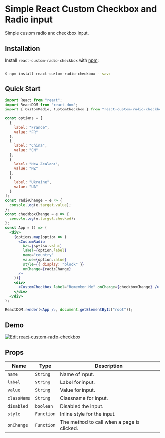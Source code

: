 # Simple React Custom Checkbox and Radio input

Simple custom radio and checkbox input.

## Installation

Install `react-custom-radio-checkbox` with [npm](https://www.npmjs.com/):

```bash

$ npm install react-custom-radio-checkbox --save

```

## Quick Start

```jsx
import React from "react";
import ReactDOM from "react-dom";
import { CustomRadio, CustomCheckbox } from "react-custom-radio-checkbox";

const options = [
  {
    label: "France",
    value: "FR"
  },
  {
    label: "China",
    value: "CN"
  },
  {
    label: "New Zealand",
    value: "NZ"
  },
  {
    label: "Ukraine",
    value: "UA"
  }
];
const radioChange = e => {
  console.log(e.target.value);
};
const checkboxChange = e => {
  console.log(e.target.checked);
};
const App = () => (
  <div>
    {options.map(option => (
      <CustomRadio
        key={option.value}
        label={option.label}
        name="country"
        value={option.value}
        style={{ display: "block" }}
        onChange={radioChange}
      />
    ))}
    <div>
      <CustomCheckbox label="Remember Me" onChange={checkboxChange} />
    </div>
  </div>
);

ReactDOM.render(<App />, document.getElementById("root"));
```

## Demo

[![Edit react-custom-radio-checkbox](https://codesandbox.io/static/img/play-codesandbox.svg)](https://codesandbox.io/s/mjzz8qlx9y?fontsize=14)

## Props

| Name        | Type       | Description                                |
| ----------- | ---------- | ------------------------------------------ |
| `name`      | `String`   | Name of input.                             |
| `label`     | `String`   | Label for input.                           |
| `value`     | `String`   | Value for input.                           |
| `className` | `String`   | Classname for input.                       |
| `disabled`  | `boolean`  | Disabled the input.                        |
| `style`     | `Function` | Inline style for the input.                |
| `onChange`  | `Function` | The method to call when a page is clicked. |
